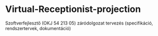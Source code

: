 # Virtual-Receptionist-projection

Szoftverfejlesztő (OKJ 54 213 05) záródolgozat tervezés (specifikáció, rendszertervek, dokumentáció)
